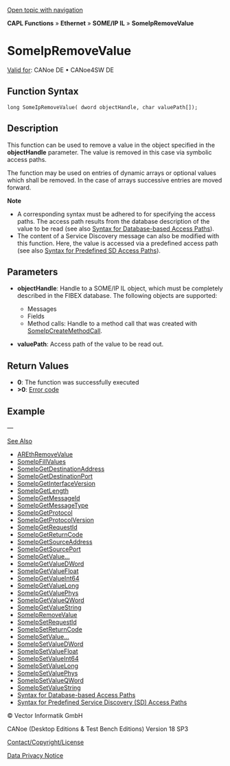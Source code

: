 [Open topic with navigation](../../../../../../CANoeDEFamily.htm#Topics/CAPLFunctions/IP/SOMEIPIL/Functions/CAPLfunctionSomeIpRemoveValue.md)

**CAPL Functions** » **Ethernet** » **SOME/IP IL** » **SomeIpRemoveValue**

# SomeIpRemoveValue

[Valid for](../../../../Shared/FeatureAvailability.md): CANoe DE • CANoe4SW DE

## Function Syntax

```plaintext
long SomeIpRemoveValue( dword objectHandle, char valuePath[]);
```

## Description

This function can be used to remove a value in the object specified in the **objectHandle** parameter. The value is removed in this case via symbolic access paths.

The function may be used on entries of dynamic arrays or optional values which shall be removed. In the case of arrays successive entries are moved forward.

**Note**

- A corresponding syntax must be adhered to for specifying the access paths. The access path results from the database description of the value to be read (see also [Syntax for Database-based Access Paths](CAPLfunctionSomeIpSyntaxDatabaseAccessPath.md)).
- The content of a Service Discovery message can also be modified with this function. Here, the value is accessed via a predefined access path (see also [Syntax for Predefined SD Access Paths](CAPLfunctionSomeIpSyntaxPredefinedSDAccessPath.md)).

## Parameters

- **objectHandle**: Handle to a SOME/IP IL object, which must be completely described in the FIBEX database. The following objects are supported:
  - Messages
  - Fields
  - Method calls: Handle to a method call that was created with [SomeIpCreateMethodCall](CAPLfunctionSomeIpCreateMethodCall.md).

- **valuePath**: Access path of the value to be read out.

## Return Values

- **0**: The function was successfully executed
- **>0**: [Error code](../../CAPLfunctionsSOMEIPILErrorCodes.md)

## Example

—

[See Also](javascript:void(0);)

- [AREthRemoveValue](../../AUTOSARethIL/Functions/CAPLfunctionAREthRemoveValue.md#aanchor13236)
- [SomeIpFillValues](CAPLfunctionSomeIpFillValues.md#aanchor9390)
- [SomeIpGetDestinationAddress](CAPLfunctionSomeIpGetDestinationAddress.md#aanchor13351)
- [SomeIpGetDestinationPort](CAPLfunctionSomeIpGetDestinationPort.md#aanchor3855)
- [SomeIpGetInterfaceVersion](CAPLfunctionSomeIpGetInterfaceVersion.md#aanchor25213)
- [SomeIpGetLength](CAPLfunctionSomeIpGetLength.md#aanchor470)
- [SomeIpGetMessageId](CAPLfunctionSomeIpGetMessageId.md#aanchor25989)
- [SomeIpGetMessageType](CAPLfunctionSomeIpGetMessageType.md#aanchor5989)
- [SomeIpGetProtocol](CAPLfunctionSomeIpGetProtocol.md#aanchor30044)
- [SomeIpGetProtocolVersion](CAPLfunctionSomeIpGetProtocolVersion.md#aanchor29343)
- [SomeIpGetRequestId](CAPLfunctionSomeIpGetRequestId.md#aanchor2711)
- [SomeIpGetReturnCode](CAPLfunctionSomeIpGetReturnCode.md#aanchor62)
- [SomeIpGetSourceAddress](CAPLfunctionSomeIpGetSourceAddress.md#aanchor4073)
- [SomeIpGetSourcePort](CAPLfunctionSomeIpGetSourcePort.md#aanchor4748)
- [SomeIpGetValue...](CAPLfunctionSomeIpGetValue.md#aanchor1803)
- [SomeIpGetValueDWord](CAPLfunctionSomeIpGetValueDWord.md#aanchor29598)
- [SomeIpGetValueFloat](CAPLfunctionSomeIpGetValueFloat.md#aanchor3783)
- [SomeIpGetValueInt64](CAPLfunctionSomeIpGetValueInt64.md#aanchor17844)
- [SomeIpGetValueLong](CAPLfunctionSomeIpGetValueLong.md#aanchor30178)
- [SomeIpGetValuePhys](CAPLfunctionSomeIpGetValuePhys.md#aanchor6883)
- [SomeIpGetValueQWord](CAPLfunctionSomeIpGetValueQWord.md#aanchor25078)
- [SomeIpGetValueString](CAPLfunctionSomeIpGetValueString.md#aanchor8540)
- [SomeIpRemoveValue](#aanchor11749)
- [SomeIpSetRequestId](CAPLfunctionSomeIpSetRequestId.md#aanchor22159)
- [SomeIpSetReturnCode](CAPLfunctionSomeIpSetReturnCode.md#aanchor5016)
- [SomeIpSetValue...](CAPLfunctionSomeIpSetValue.md#aanchor1574)
- [SomeIpSetValueDWord](CAPLfunctionSomeIpSetValueDWord.md#aanchor25522)
- [SomeIpSetValueFloat](CAPLfunctionSomeIpSetValueFloat.md#aanchor27752)
- [SomeIpSetValueInt64](CAPLfunctionSomeIpSetValueInt64.md#aanchor6475)
- [SomeIpSetValueLong](CAPLfunctionSomeIpSetValueLong.md#aanchor21822)
- [SomeIpSetValuePhys](CAPLfunctionSomeIpSetValuePhys.md#aanchor23183)
- [SomeIpSetValueQWord](CAPLfunctionSomeIpSetValueQWord.md#aanchor20159)
- [SomeIpSetValueString](CAPLfunctionSomeIpSetValueString.md#aanchor19079)
- [Syntax for Database-based Access Paths](CAPLfunctionSomeIpSyntaxDatabaseAccessPath.md#aanchor16667)
- [Syntax for Predefined Service Discovery (SD) Access Paths](CAPLfunctionSomeIpSyntaxPredefinedSDAccessPath.md#aanchor26107)

© Vector Informatik GmbH

CANoe (Desktop Editions & Test Bench Editions) Version 18 SP3

[Contact/Copyright/License](../../../../Shared/ContactCopyrightLicense.md)

[Data Privacy Notice](https://www.vector.com/int/en/company/get-info/privacy-policy/)